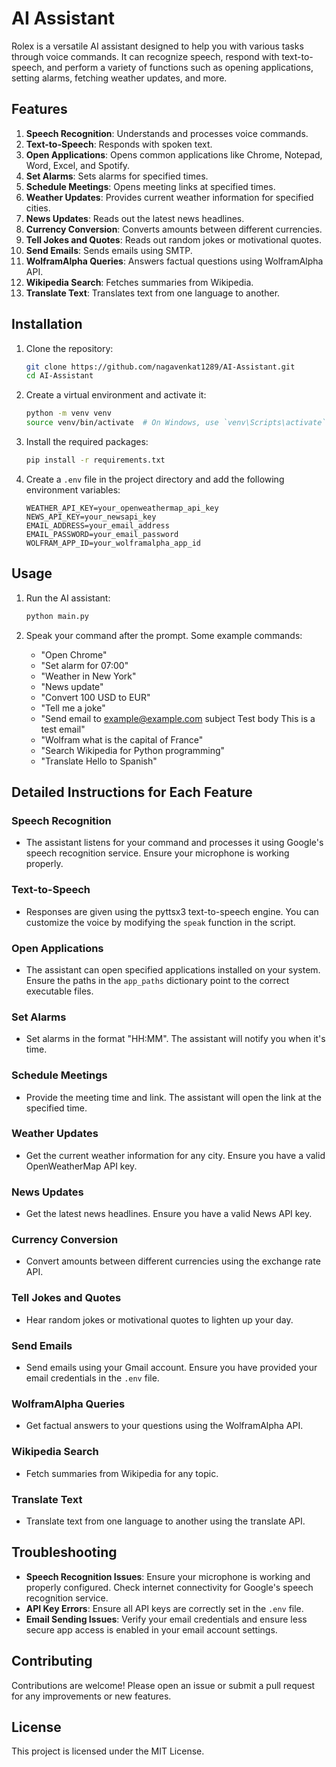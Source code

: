 # AI Assistant

Rolex is a versatile AI assistant designed to help you with various tasks through voice commands. It can recognize speech, respond with text-to-speech, and perform a variety of functions such as opening applications, setting alarms, fetching weather updates, and more.

## Features

1. **Speech Recognition**: Understands and processes voice commands.
2. **Text-to-Speech**: Responds with spoken text.
3. **Open Applications**: Opens common applications like Chrome, Notepad, Word, Excel, and Spotify.
4. **Set Alarms**: Sets alarms for specified times.
5. **Schedule Meetings**: Opens meeting links at specified times.
6. **Weather Updates**: Provides current weather information for specified cities.
7. **News Updates**: Reads out the latest news headlines.
8. **Currency Conversion**: Converts amounts between different currencies.
9. **Tell Jokes and Quotes**: Reads out random jokes or motivational quotes.
10. **Send Emails**: Sends emails using SMTP.
11. **WolframAlpha Queries**: Answers factual questions using WolframAlpha API.
12. **Wikipedia Search**: Fetches summaries from Wikipedia.
13. **Translate Text**: Translates text from one language to another.

## Installation

1. Clone the repository:
   ```bash
   git clone https://github.com/nagavenkat1289/AI-Assistant.git
   cd AI-Assistant
   ```

2. Create a virtual environment and activate it:
   ```bash
   python -m venv venv
   source venv/bin/activate  # On Windows, use `venv\Scripts\activate`
   ```

3. Install the required packages:
   ```bash
   pip install -r requirements.txt
   ```

4. Create a `.env` file in the project directory and add the following environment variables:
   ```
   WEATHER_API_KEY=your_openweathermap_api_key
   NEWS_API_KEY=your_newsapi_key
   EMAIL_ADDRESS=your_email_address
   EMAIL_PASSWORD=your_email_password
   WOLFRAM_APP_ID=your_wolframalpha_app_id
   ```

## Usage

1. Run the AI assistant:
   ```bash
   python main.py
   ```

2. Speak your command after the prompt. Some example commands:
   - "Open Chrome"
   - "Set alarm for 07:00"
   - "Weather in New York"
   - "News update"
   - "Convert 100 USD to EUR"
   - "Tell me a joke"
   - "Send email to example@example.com subject Test body This is a test email"
   - "Wolfram what is the capital of France"
   - "Search Wikipedia for Python programming"
   - "Translate Hello to Spanish"

## Detailed Instructions for Each Feature

### Speech Recognition
- The assistant listens for your command and processes it using Google's speech recognition service. Ensure your microphone is working properly.

### Text-to-Speech
- Responses are given using the pyttsx3 text-to-speech engine. You can customize the voice by modifying the `speak` function in the script.

### Open Applications
- The assistant can open specified applications installed on your system. Ensure the paths in the `app_paths` dictionary point to the correct executable files.

### Set Alarms
- Set alarms in the format "HH:MM". The assistant will notify you when it's time.

### Schedule Meetings
- Provide the meeting time and link. The assistant will open the link at the specified time.

### Weather Updates
- Get the current weather information for any city. Ensure you have a valid OpenWeatherMap API key.

### News Updates
- Get the latest news headlines. Ensure you have a valid News API key.

### Currency Conversion
- Convert amounts between different currencies using the exchange rate API.

### Tell Jokes and Quotes
- Hear random jokes or motivational quotes to lighten up your day.

### Send Emails
- Send emails using your Gmail account. Ensure you have provided your email credentials in the `.env` file.

### WolframAlpha Queries
- Get factual answers to your questions using the WolframAlpha API.

### Wikipedia Search
- Fetch summaries from Wikipedia for any topic.

### Translate Text
- Translate text from one language to another using the translate API.

## Troubleshooting

- **Speech Recognition Issues**: Ensure your microphone is working and properly configured. Check internet connectivity for Google's speech recognition service.
- **API Key Errors**: Ensure all API keys are correctly set in the `.env` file.
- **Email Sending Issues**: Verify your email credentials and ensure less secure app access is enabled in your email account settings.

## Contributing

Contributions are welcome! Please open an issue or submit a pull request for any improvements or new features.

## License

This project is licensed under the MIT License.
